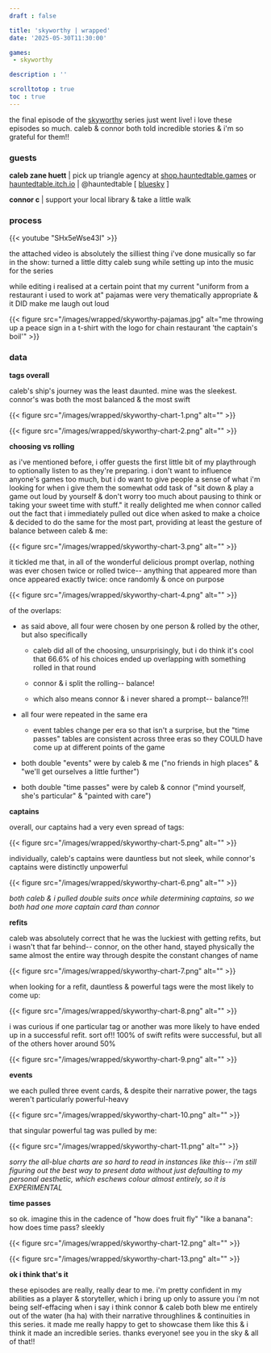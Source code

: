```yaml
---
draft : false

title: 'skyworthy | wrapped'
date: '2025-05-30T11:30:00'

games:
 - skyworthy

description : ''

scrolltotop : true
toc : true
---
```


the final episode of the [skyworthy](https://acoupleofdrakes.itch.io/skyworthyzine) series just went live! i love these episodes so much. caleb & connor both told incredible stories & i'm so grateful for them!!

### guests

**caleb zane huett** | pick up triangle agency at [shop.hauntedtable.games](http://shop.hauntedtable.games) or [hauntedtable.itch.io](https://hauntedtable.itch.io) | @hauntedtable \[ [bluesky](https://bsky.app/profile/hauntedtable.bsky.social) ]

**connor c&#x20;**| support your local library & take a little walk

### process

{{< youtube "SHx5eWse43I" >}}

the attached video is absolutely the silliest thing i've done musically so far in the show: turned a little ditty caleb sung while setting up into the music for the series

while editing i realised at a certain point that my current "uniform from a restaurant i used to work at" pajamas were very thematically appropriate & it DID make me laugh out loud

{{< figure src="/images/wrapped/skyworthy-pajamas.jpg" alt="me throwing up a peace sign in a t-shirt with the logo for chain restaurant 'the captain's boil'" >}}

### data

**tags overall**

caleb's ship's journey was the least daunted. mine was the sleekest. connor's was both the most balanced & the most swift

{{< figure src="/images/wrapped/skyworthy-chart-1.png" alt="" >}}

{{< figure src="/images/wrapped/skyworthy-chart-2.png" alt="" >}}

**choosing vs rolling**

as i've mentioned before, i offer guests the first little bit of my playthrough to optionally listen to as they're preparing. i don't want to influence anyone's games too much, but i do want to give people a sense of what i'm looking for when i give them the somewhat odd task of "sit down & play a game out loud by yourself & don't worry too much about pausing to think or taking your sweet time with stuff." it really delighted me when connor called out the fact that i immediately pulled out dice when asked to make a choice & decided to do the same for the most part, providing at least the gesture of balance between caleb & me:

{{< figure src="/images/wrapped/skyworthy-chart-3.png" alt="" >}}

it tickled me that, in all of the wonderful delicious prompt overlap, nothing was ever chosen twice or rolled twice-- anything that appeared more than once appeared exactly twice: once randomly & once on purpose

{{< figure src="/images/wrapped/skyworthy-chart-4.png" alt="" >}}

of the overlaps:

* as said above, all four were chosen by one person & rolled by the other, but also specifically

  * caleb did all of the choosing, unsurprisingly, but i do think it's cool that 66.6% of his choices ended up overlapping with something rolled in that round

  * connor & i split the rolling-- balance!

  * which also means connor & i never shared a prompt-- balance?!!

* all four were repeated in the same era

  * event tables change per era so that isn't a surprise, but the "time passes" tables are consistent across three eras so they COULD have come up at different points of the game

* both double "events" were by caleb & me ("no friends in high places" & "we'll get ourselves a little further")

* both double "time passes" were by caleb & connor ("mind yourself, she's particular" & "painted with care")

**captains**

overall, our captains had a very even spread of tags:

{{< figure src="/images/wrapped/skyworthy-chart-5.png" alt="" >}}

individually, caleb's captains were dauntless but not sleek, while connor's captains were distinctly unpowerful

{{< figure src="/images/wrapped/skyworthy-chart-6.png" alt="" >}}

_both caleb & i pulled double suits once while determining captains, so we both had one more captain card than connor_

**refits**

caleb was absolutely correct that he was the luckiest with getting refits, but i wasn't that far behind-- connor, on the other hand, stayed physically the same almost the entire way through despite the constant changes of name

{{< figure src="/images/wrapped/skyworthy-chart-7.png" alt="" >}}

when looking for a refit, dauntless & powerful tags were the most likely to come up:

{{< figure src="/images/wrapped/skyworthy-chart-8.png" alt="" >}}

i was curious if one particular tag or another was more likely to have ended up in a successful refit. sort of!! 100% of swift refits were successful, but all of the others hover around 50%

{{< figure src="/images/wrapped/skyworthy-chart-9.png" alt="" >}}

**events**

we each pulled three event cards, & despite their narrative power, the tags weren't particularly powerful-heavy

{{< figure src="/images/wrapped/skyworthy-chart-10.png" alt="" >}}

that singular powerful tag was pulled by me:

{{< figure src="/images/wrapped/skyworthy-chart-11.png" alt="" >}}

_sorry the all-blue charts are so hard to read in instances like this-- i'm still figuring out the best way to present data without just defaulting to my personal aesthetic, which eschews colour almost entirely, so it is EXPERIMENTAL_

**time passes**

so ok. imagine this in the cadence of "how does fruit fly" "like a banana": how does time pass? sleekly

{{< figure src="/images/wrapped/skyworthy-chart-12.png" alt="" >}}

{{< figure src="/images/wrapped/skyworthy-chart-13.png" alt="" >}}

**ok i think that's it**

these episodes are really, really dear to me. i'm pretty confident in my abilities as a player & storyteller, which i bring up only to assure you i'm not being self-effacing when i say i think connor & caleb both blew me entirely out of the water (ha ha) with their narrative throughlines & continuities in this series. it made me really happy to get to showcase them like this & i think it made an incredible series. thanks everyone! see you in the sky & all of that!!
